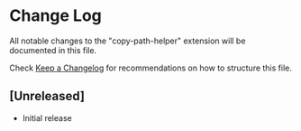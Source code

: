 # Change Log

All notable changes to the "copy-path-helper" extension will be documented in this file.

Check [Keep a Changelog](http://keepachangelog.com/) for recommendations on how to structure this file.

## [Unreleased]

- Initial release